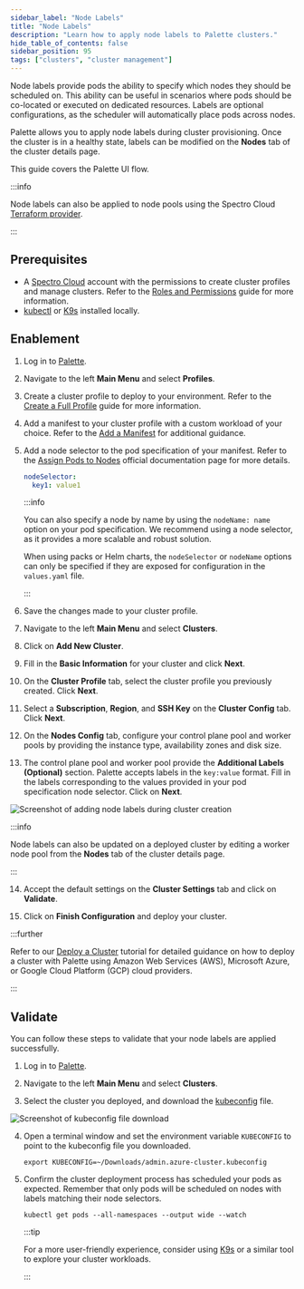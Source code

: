 ```yaml
---
sidebar_label: "Node Labels"
title: "Node Labels"
description: "Learn how to apply node labels to Palette clusters."
hide_table_of_contents: false
sidebar_position: 95
tags: ["clusters", "cluster management"]
---
```


Node labels provide pods the ability to specify which nodes they should be scheduled on. This ability can be useful in
scenarios where pods should be co-located or executed on dedicated resources. Labels are optional configurations, as the
scheduler will automatically place pods across nodes.

Palette allows you to apply node labels during cluster provisioning. Once the cluster is in a healthy state, labels can
be modified on the **Nodes** tab of the cluster details page.

This guide covers the Palette UI flow.

:::info

Node labels can also be applied to node pools using the Spectro Cloud
[Terraform provider](https://registry.terraform.io/providers/spectrocloud/spectrocloud/latest/docs).

:::

## Prerequisites

- A [Spectro Cloud](https://console.spectrocloud.com) account with the permissions to create cluster profiles and manage
  clusters. Refer to the [Roles and Permissions](../../user-management/palette-rbac/project-scope-roles-permissions.md)
  guide for more information.
- [kubectl](https://kubernetes.io/docs/reference/kubectl/) or [K9s](https://k9scli.io/) installed locally.

## Enablement

1. Log in to [Palette](https://console.spectrocloud.com).

2. Navigate to the left **Main Menu** and select **Profiles**.

3. Create a cluster profile to deploy to your environment. Refer to the
   [Create a Full Profile](../../profiles/cluster-profiles/create-cluster-profiles/create-full-profile.md) guide for
   more information.

4. Add a manifest to your cluster profile with a custom workload of your choice. Refer to the
   [Add a Manifest](../../profiles/cluster-profiles/create-cluster-profiles/create-addon-profile/create-manifest-addon.md)
   for additional guidance.

5. Add a node selector to the pod specification of your manifest. Refer to the
   [Assign Pods to Nodes](https://kubernetes.io/docs/tasks/configure-pod-container/assign-pods-nodes/) official
   documentation page for more details.

   ```yaml
   nodeSelector:
     key1: value1
   ```

   :::info

   You can also specify a node by name by using the `nodeName: name` option on your pod specification. We recommend
   using a node selector, as it provides a more scalable and robust solution.

   When using packs or Helm charts, the `nodeSelector` or `nodeName` options can only be specified if they are exposed
   for configuration in the `values.yaml` file.

   :::

6. Save the changes made to your cluster profile.

7. Navigate to the left **Main Menu** and select **Clusters**.

8. Click on **Add New Cluster**.

9. Fill in the **Basic Information** for your cluster and click **Next**.

10. On the **Cluster Profile** tab, select the cluster profile you previously created. Click **Next**.

11. Select a **Subscription**, **Region**, and **SSH Key** on the **Cluster Config** tab. Click **Next**.

12. On the **Nodes Config** tab, configure your control plane pool and worker pools by providing the instance type,
    availability zones and disk size.

13. The control plane pool and worker pool provide the **Additional Labels (Optional)** section. Palette accepts labels
    in the `key:value` format. Fill in the labels corresponding to the values provided in your pod specification node
    selector. Click on **Next**.

![Screenshot of adding node labels during cluster creation](/clusters_cluster-management_node-labels_cluster-creation-labels.webp)

:::info

Node labels can also be updated on a deployed cluster by editing a worker node pool from the **Nodes** tab of the cluster
details page.

:::

14. Accept the default settings on the **Cluster Settings** tab and click on **Validate**.

15. Click on **Finish Configuration** and deploy your cluster.

:::further

Refer to our [Deploy a Cluster](../../tutorials/cluster-deployment/public-cloud/deploy-k8s-cluster.md) tutorial for
detailed guidance on how to deploy a cluster with Palette using Amazon Web Services (AWS), Microsoft Azure, or Google
Cloud Platform (GCP) cloud providers.

:::

## Validate

You can follow these steps to validate that your node labels are applied successfully.

1. Log in to [Palette](https://console.spectrocloud.com).

2. Navigate to the left **Main Menu** and select **Clusters**.

3. Select the cluster you deployed, and download the [kubeconfig](./kubeconfig.md) file.

![Screenshot of kubeconfig file download](/clusters_cluster-management_node-labels_kubeconfig-download.webp)

4. Open a terminal window and set the environment variable `KUBECONFIG` to point to the kubeconfig file you downloaded.

   ```
   export KUBECONFIG=~/Downloads/admin.azure-cluster.kubeconfig
   ```

5. Confirm the cluster deployment process has scheduled your pods as expected. Remember that only pods will be scheduled
   on nodes with labels matching their node selectors.

   ```
   kubectl get pods --all-namespaces --output wide --watch
   ```

   :::tip

   For a more user-friendly experience, consider using [K9s](https://k9scli.io/) or a similar tool to explore your
   cluster workloads.

   :::
